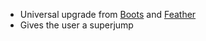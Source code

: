 - Universal upgrade from [Boots](/docs/gameplay_spec/items/boots.md) and [Feather](/docs/gameplay_spec/items/feather.md)
- Gives the user a superjump